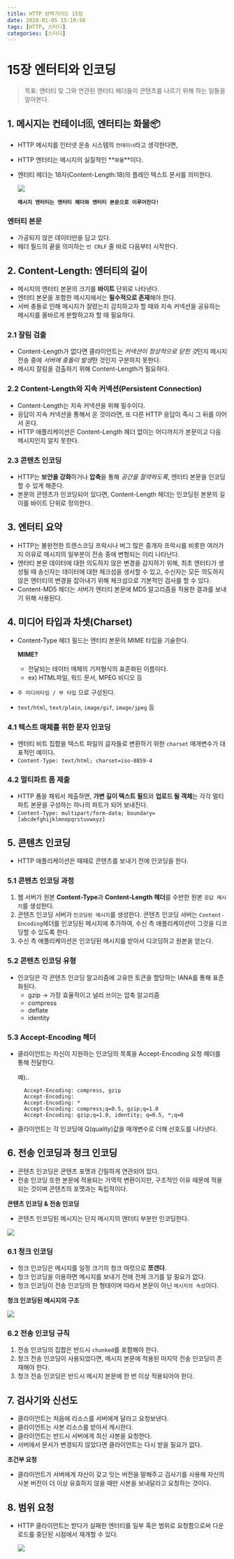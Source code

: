 ```yaml
---
title: HTTP 완벽가이드 15장
date: 2020-01-05 15:10:50
tags: [HTTP, 스터디]
categories: [스터디]
---
```

# 15장 엔터티와 인코딩

> 목표: 엔터티 및 그와 연관된 엔터티 헤더들이 콘텐츠를 나르기 위해 하는 일들을 알아본다.

## 1. 메시지는 **컨테이너**🗄, 엔터티는 **화물**📦

- HTTP 메시지를 인터넷 운송 시스템의 `컨테이너`라고 생각한다면,
- HTTP 엔터티는 메시지의 실질적인 **`화물`**이다.
- 엔터티 헤더는 18자(Content-Length:18)의 플레인 텍스트 문서를 의미한다.

    ![](/images/http-guide-chap15_1.png)


    **`메시지 엔터티는 엔터티 헤더와 엔터티 본문으로 이루어진다!`**

### 엔터티 본문

- 가공되지 않은 데이터만을 담고 있다.
- 헤더 필드의 끝을 의미하는 `빈 CRLF` 줄 바로 다음부터 시작한다.

## 2. Content-Length: 엔터티의 길이

- 메시지의 엔터티 본문의 크기를 **바이트** 단위로 나타낸다.
- 엔터티 본문을 포함한 메시지에서는 **필수적으로 존재**해야 한다.
- 서버 충돌로 인해 메시지가 잘렸는지 감지하고자 할 때와 지속 커넥션을 공유하는 메시지를 올바르게 분할하고자 할 때 필요하다.

### 2.1 잘림 검출

- Content-Length가 없다면 클라이언트는 *커넥션이 정상적으로 닫힌 것*인지 메시지 전송 중에 *서버에 충돌이 발생*한 것인지 구분하지 못한다.
- 메시지 잘림을 검출하기 위해 Content-Length가 필요하다.

### 2.2 Content-Length와 지속 커넥션(Persistent Connection)

- Content-Length는 지속 커넥션을 위해 필수이다.
- 응답이 지속 커넥션을 통해서 온 것이라면, 또 다른 HTTP 응답이 즉시 그 뒤를 이어서 온다.
- HTTP 애플리케이션은 Content-Length 헤더 없이는 어디까지가 본문이고 다음 메시지인지 알지 못한다.

### 2.3 콘텐츠 인코딩

- HTTP는 **보안을 강화**하거나 **압축**을 통해 *공간을 절약하도록*, 엔터티 본문을 인코딩할 수 있게 해준다.
- 본문의 콘텐츠가 인코딩되어 있다면, Content-Length 헤더는 인코딩된 본문의 길이를 바이트 단위로 정의한다.

## 3. 엔터티 요약

- HTTP는 불완전한 트랜스코딩 프락시나 버그 많은 중개자 프락시를 비롯한 여러가지 이유로 메시지의 일부분이 전송 중에 변형되는 이리 나타난다.
- 엔터티 본문 데이터에 대한 의도하지 않은 변경을 감지하기 위해, 최초 엔터티가 생성될 때 송신자는 데이터에 대한 체크섬을 생서할 수 있고, 수신자는 모든 의도하지 않은 엔터티의 변경을 잡아내기 위해 체크섬으로 기본적인 검사를 할 수 있다.
- Content-MD5 헤더는 서버가 엔터티 본문에 MD5 알고리즘을 적용한 결과를 보내기 위해 사용된다.

## 4. 미디어 타입과 차셋(Charset)

- Content-Type 헤더 필드는 엔터티 본문의 MIME 타입을 기술한다.

    **MIME?**

    - 전달되는 테이터 매체의 기저형식의 표준화된 이름이다.
    - ex) HTML파일, 워드 문서, MPEG 비디오 등
- `주 미디어타입 / 부 타입` 으로 구성된다.
- `text/html`, `text/plain`, `image/gif`, `image/jpeg` 등

### 4.1 텍스트 매체를 위한 문자 인코딩

- 엔터티 비트 집합을 텍스트 파일의 글자들로 변환하기 위한 `charset` 매개변수가 대표적인 예이다.
- `Content-Type: text/html; charset=iso-8859-4`

### 4.2 멀티파트 폼 제출

- HTTP 폼을 채워서 제출하면, **가변 길이 텍스트 필드**와 **업로드 될 객체**는 각각 멀티파트 본문을 구성하는 하나의 파트가 되어 보내진다.
- `Content-Type: multipart/form-data; boundary=[abcdefghijklmnopqrstuvwxyz]`

## 5. 콘텐츠 인코딩

- HTTP 애플리케이션은 때때로 콘텐츠를 보내기 전에 인코딩을 한다.

### 5.1 콘텐츠 인코딩 과정

1. 웹 서버가 원본 **Content-Type**과 **Content-Length 헤더**를 수반한 원본 `응답 메시지`를 생성한다.
2. 콘텐츠 인코딩 서버가 `인코딩된 메시지`를 생성한다. 콘텐츠 인코딩 서버는 `Content-Encoding`헤더를 인코딩된 메시지에 추가하여, 수신 측 애플리케이션이 그것을 디코딩할 수 있도록 한다.
3. 수신 측 애플리케이션은 인코딩된 메시지를 받아서 디코딩하고 원본을 얻는다.

### 5.2 콘텐츠 인코딩 유형

- 인코딩은 각 콘텐츠 인코딩 알고리즘에 고유한 토큰을 할당하는 IANA를 통해 표준화된다.
    - gzip → 가장 효율적이고 널리 쓰이는 압축 알고리즘
    - compress
    - deflate
    - identity

### 5.3 Accept-Encoding 헤더

- 클라이언트는 자신이 지원하는 인코딩의 목록을 Accept-Encoding 요청 헤더를 통해 전달한다.

    예)..

        Accept-Encoding: compress, gzip
        Accept-Encoding:
        Accept-Encoding: *
        Accept-Encoding: compress;q=0.5, gzip;q=1.0
        Accept-Encoding: gzip;q=1.0, identity; q=0.5, *;q=0

- 클라이언트는 각 인코딩에 Q(quality)값을 매개변수로 더해 선호도를 나타낸다.

## 6. 전송 인코딩과 청크 인코딩

- 콘텐츠 인코딩은 콘텐츠 포맷과 긴밀하게 연관되어 있다.
- 전송 인코딩 또한 본문에 적용되는 가역적 변환이지만, 구조적인 이유 때문에 적용되는 것이며 콘텐츠의 포맷과는 독립적이다.

**콘텐츠 인코딩 & 전송 인코딩**

- 콘텐츠 인코딩된 메시지는 단지 메시지의 엔터티 부분만 인코딩한다.

![](/images/http-guide-chap15_2.png)

### 6.1 청크 인코딩

- 청크 인코딩은 메시지를 일정 크기의 청크 여럿으로 **쪼갠다**.
- 청크 인코딩을 이용하면 메시지를 보내기 전에 전체 크기를 알 필요가 없다.
- 청크 인코딩이 전송 인코딩의 한 형태이며 따라서 본문이 아닌 `메시지의 속성`이다.

**청크 인코딩된 메시지의 구조**

![](/images/http-guide-chap15_3.png)

### 6.2 전송 인코딩 규칙

1. 전송 인코딩의 집합은 반드시 `chunked`를 포함해야 한다.
2. 청크 전송 인코딩이 사용되었다면, 메시지 본문에 적용된 마지막 전송 인코딩이 존재해야 한다.
3. 청크 전송 인코딩은 반드시 메시지 본문에 한 번 이상 적용되어야 한다.

## 7. 검사기와 신선도

- 클라이언트는 처음에 리소스를 서버에게 달라고 요청보낸다.
- 클라이언트는 사본 리소스를 받아서 캐시한다.
- 클라이언트는 반드시 서버에게 최신 사본을 요청한다.
- 서버에서 문서가 변경되지 않았다면 클라이언트는 다시 받을 필요가 없다.

**조건부 요청**

- 클라이언트가 서버에게 자신이 갖고 잇는 버전을 말해주고 검사기를 사용해 자신의 사본 버전이 더 이상 유효하지 않을 때만 사본을 보내달라고 요청하는 것이다.

## 8. 범위 요청

- HTTP 클라이언트는 받다가 실패한 엔터티를 일부 혹은 범위로 요청함으로써 다운로드를 중단된 시점에서 재개할 수 있다.

    ![](/images/http-guide-chap15_4.png)
